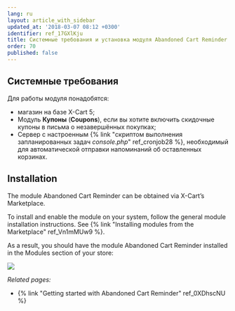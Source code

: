 ```yaml
---
lang: ru
layout: article_with_sidebar
updated_at: '2018-03-07 08:12 +0300'
identifier: ref_17GXlKju
title: Системные требования и установка модуля Abandoned Cart Reminder
order: 70
published: false
---
```


## Системные требования 

Для работы модуля понадобятся:

*   магазин на базе X-Cart 5;
*   Модуль **Купоны** (**Сoupons**), если вы хотите включить скидочные купоны в письма о незавершённых покупках;
*   Сервер с настроенным {% link "скриптом выполнения запланированных задач _console.php_" ref_cronjob28 %}, необходимый для автоматической отправки напоминаний об оставленных корзинах.

## Installation

The module Abandoned Cart Reminder can be obtained via X-Cart’s Marketplace. 

To install and enable the module on your system, follow the general module installation instructions. See {% link "Installing modules from the Marketplace" ref_Vn1mMUw9 %}.

As a result, you should have the module Abandoned Cart Reminder installed in the Modules section of your store:

![]({{site.baseurl}}/attachments/7503940/8718920.png)

_Related pages:_

*   {% link "Getting started with Abandoned Cart Reminder" ref_0XDhscNU %}
